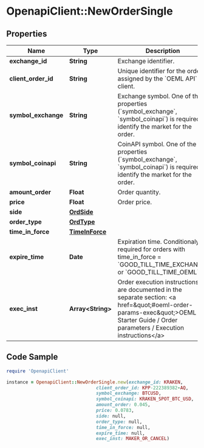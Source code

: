# OpenapiClient::NewOrderSingle

## Properties

Name | Type | Description | Notes
------------ | ------------- | ------------- | -------------
**exchange_id** | **String** | Exchange identifier. | 
**client_order_id** | **String** | Unique identifier for the order assigned by the &#x60;OEML API&#x60; client. | 
**symbol_exchange** | **String** | Exchange symbol. One of the properties (&#x60;symbol_exchange&#x60;, &#x60;symbol_coinapi&#x60;) is required to identify the market for the order. | [optional] 
**symbol_coinapi** | **String** | CoinAPI symbol. One of the properties (&#x60;symbol_exchange&#x60;, &#x60;symbol_coinapi&#x60;) is required to identify the market for the order. | [optional] 
**amount_order** | **Float** | Order quantity. | 
**price** | **Float** | Order price. | 
**side** | [**OrdSide**](OrdSide.md) |  | 
**order_type** | [**OrdType**](OrdType.md) |  | 
**time_in_force** | [**TimeInForce**](TimeInForce.md) |  | 
**expire_time** | **Date** | Expiration time. Conditionaly required for orders with time_in_force &#x3D; &#x60;GOOD_TILL_TIME_EXCHANGE&#x60; or &#x60;GOOD_TILL_TIME_OEML&#x60;. | [optional] 
**exec_inst** | **Array&lt;String&gt;** | Order execution instructions are documented in the separate section: &lt;a href&#x3D;\&quot;#oeml-order-params-exec\&quot;&gt;OEML / Starter Guide / Order parameters / Execution instructions&lt;/a&gt;  | [optional] 

## Code Sample

```ruby
require 'OpenapiClient'

instance = OpenapiClient::NewOrderSingle.new(exchange_id: KRAKEN,
                                 client_order_id: KPP-222389382-AQ,
                                 symbol_exchange: BTCUSD,
                                 symbol_coinapi: KRAKEN_SPOT_BTC_USD,
                                 amount_order: 0.045,
                                 price: 0.0783,
                                 side: null,
                                 order_type: null,
                                 time_in_force: null,
                                 expire_time: null,
                                 exec_inst: MAKER_OR_CANCEL)
```


